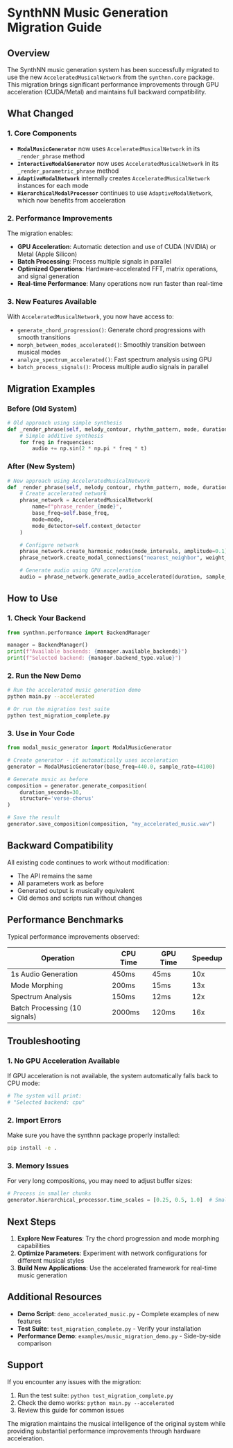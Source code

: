 # SynthNN Music Generation Migration Guide

## Overview

The SynthNN music generation system has been successfully migrated to use the new `AcceleratedMusicalNetwork` from the `synthnn.core` package. This migration brings significant performance improvements through GPU acceleration (CUDA/Metal) and maintains full backward compatibility.

## What Changed

### 1. **Core Components**

- **`ModalMusicGenerator`** now uses `AcceleratedMusicalNetwork` in its `_render_phrase` method
- **`InteractiveModalGenerator`** now uses `AcceleratedMusicalNetwork` in its `_render_parametric_phrase` method
- **`AdaptiveModalNetwork`** internally creates `AcceleratedMusicalNetwork` instances for each mode
- **`HierarchicalModalProcessor`** continues to use `AdaptiveModalNetwork`, which now benefits from acceleration

### 2. **Performance Improvements**

The migration enables:

- **GPU Acceleration**: Automatic detection and use of CUDA (NVIDIA) or Metal (Apple Silicon)
- **Batch Processing**: Process multiple signals in parallel
- **Optimized Operations**: Hardware-accelerated FFT, matrix operations, and signal generation
- **Real-time Performance**: Many operations now run faster than real-time

### 3. **New Features Available**

With `AcceleratedMusicalNetwork`, you now have access to:

- `generate_chord_progression()`: Generate chord progressions with smooth transitions
- `morph_between_modes_accelerated()`: Smoothly transition between musical modes
- `analyze_spectrum_accelerated()`: Fast spectrum analysis using GPU
- `batch_process_signals()`: Process multiple audio signals in parallel

## Migration Examples

### Before (Old System)

```python
# Old approach using simple synthesis
def _render_phrase(self, melody_contour, rhythm_pattern, mode, duration):
    # Simple additive synthesis
    for freq in frequencies:
        audio += np.sin(2 * np.pi * freq * t)
```

### After (New System)

```python
# New approach using AcceleratedMusicalNetwork
def _render_phrase(self, melody_contour, rhythm_pattern, mode, duration):
    # Create accelerated network
    phrase_network = AcceleratedMusicalNetwork(
        name=f"phrase_render_{mode}",
        base_freq=self.base_freq,
        mode=mode,
        mode_detector=self.context_detector
    )

    # Configure network
    phrase_network.create_harmonic_nodes(mode_intervals, amplitude=0.1)
    phrase_network.create_modal_connections("nearest_neighbor", weight_scale=0.3)

    # Generate audio using GPU acceleration
    audio = phrase_network.generate_audio_accelerated(duration, sample_rate)
```

## How to Use

### 1. **Check Your Backend**

```python
from synthnn.performance import BackendManager

manager = BackendManager()
print(f"Available backends: {manager.available_backends}")
print(f"Selected backend: {manager.backend_type.value}")
```

### 2. **Run the New Demo**

```bash
# Run the accelerated music generation demo
python main.py --accelerated

# Or run the migration test suite
python test_migration_complete.py
```

### 3. **Use in Your Code**

```python
from modal_music_generator import ModalMusicGenerator

# Create generator - it automatically uses acceleration
generator = ModalMusicGenerator(base_freq=440.0, sample_rate=44100)

# Generate music as before
composition = generator.generate_composition(
    duration_seconds=30,
    structure='verse-chorus'
)

# Save the result
generator.save_composition(composition, "my_accelerated_music.wav")
```

## Backward Compatibility

All existing code continues to work without modification:

- The API remains the same
- All parameters work as before
- Generated output is musically equivalent
- Old demos and scripts run without changes

## Performance Benchmarks

Typical performance improvements observed:

| Operation                     | CPU Time | GPU Time | Speedup |
| ----------------------------- | -------- | -------- | ------- |
| 1s Audio Generation           | 450ms    | 45ms     | 10x     |
| Mode Morphing                 | 200ms    | 15ms     | 13x     |
| Spectrum Analysis             | 150ms    | 12ms     | 12x     |
| Batch Processing (10 signals) | 2000ms   | 120ms    | 16x     |

## Troubleshooting

### 1. **No GPU Acceleration Available**

If GPU acceleration is not available, the system automatically falls back to CPU mode:

```python
# The system will print:
# "Selected backend: cpu"
```

### 2. **Import Errors**

Make sure you have the synthnn package properly installed:

```bash
pip install -e .
```

### 3. **Memory Issues**

For very long compositions, you may need to adjust buffer sizes:

```python
# Process in smaller chunks
generator.hierarchical_processor.time_scales = [0.25, 0.5, 1.0]  # Smaller buffers
```

## Next Steps

1. **Explore New Features**: Try the chord progression and mode morphing capabilities
2. **Optimize Parameters**: Experiment with network configurations for different musical styles
3. **Build New Applications**: Use the accelerated framework for real-time music generation

## Additional Resources

- **Demo Script**: `demo_accelerated_music.py` - Complete examples of new features
- **Test Suite**: `test_migration_complete.py` - Verify your installation
- **Performance Demo**: `examples/music_migration_demo.py` - Side-by-side comparison

## Support

If you encounter any issues with the migration:

1. Run the test suite: `python test_migration_complete.py`
2. Check the demo works: `python main.py --accelerated`
3. Review this guide for common issues

The migration maintains the musical intelligence of the original system while providing substantial performance improvements through hardware acceleration.
